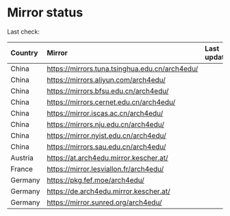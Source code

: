 <script src="./time.js"></script>
# Mirror status
Last check: <script type="text/javascript">localize(1713748704.0549264);</script>

|Country|Mirror|Last update|
|:------|:-----|:----------|
|China|https://mirrors.tuna.tsinghua.edu.cn/arch4edu/|<script type="text/javascript">localize(1713724233);</script>|
|China|https://mirrors.aliyun.com/arch4edu/|<script type="text/javascript">localize(1713724233);</script>|
|China|https://mirrors.bfsu.edu.cn/arch4edu/|<script type="text/javascript">localize(1713724233);</script>|
|China|https://mirrors.cernet.edu.cn/arch4edu/|<script type="text/javascript">localize(1713724233);</script>|
|China|https://mirror.iscas.ac.cn/arch4edu/|<script type="text/javascript">localize(1713724233);</script>|
|China|https://mirrors.nju.edu.cn/arch4edu/|<script type="text/javascript">localize(1713637907);</script>|
|China|https://mirror.nyist.edu.cn/arch4edu/|<script type="text/javascript">localize(1713724233);</script>|
|China|https://mirrors.sau.edu.cn/arch4edu/|<script type="text/javascript">localize(1713724233);</script>|
|Austria|https://at.arch4edu.mirror.kescher.at/|<script type="text/javascript">localize(1713724233);</script>|
|France|https://mirror.lesviallon.fr/arch4edu/|<script type="text/javascript">localize(1713724233);</script>|
|Germany|https://pkg.fef.moe/arch4edu/|<script type="text/javascript">localize(1713724233);</script>|
|Germany|https://de.arch4edu.mirror.kescher.at/|<script type="text/javascript">localize(1713724233);</script>|
|Germany|https://mirror.sunred.org/arch4edu/|<script type="text/javascript">localize(1713724233);</script>|

<script src="./tablefilter/tablefilter.js"></script>
<script src="./table.js"></script>